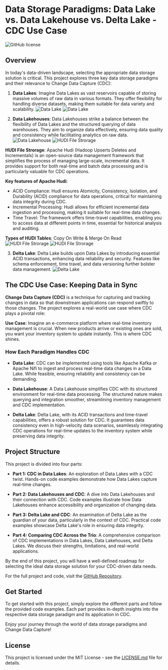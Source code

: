 # Data Storage Paradigms: Data Lake vs. Data Lakehouse vs. Delta Lake - CDC Use Case

![GitHub license](https://img.shields.io/badge/license-MIT-blue.svg)

## Overview

In today's data-driven landscape, selecting the appropriate data storage solution is critical. This project explores three key data storage paradigms and their relevance to Change Data Capture (CDC):

1. **Data Lakes**: Imagine Data Lakes as vast reservoirs capable of storing massive volumes of raw data in various formats. They offer flexibility for handling diverse datasets, making them suitable for data variety and scalability.
![Data Lake](https://raw.githubusercontent.com/amar5075kumar/CDC-use-case/main/Images/Data_Lake.png)
![Data Lake](https://raw.githubusercontent.com/amar5075kumar/CDC-use-case/main/Images/Data_Lake_Flow.png)

2. **Data Lakehouses**: Data Lakehouses strike a balance between the flexibility of Data Lakes and the structured querying of data warehouses. They aim to organize data effectively, ensuring data quality and consistency while facilitating analytics on raw data.
![Data Lakehouse](https://raw.githubusercontent.com/amar5075kumar/CDC-use-case/main/Images/Data_Lakehouse.png)
![HUDI File Strorage](https://raw.githubusercontent.com/amar5075kumar/CDC-use-case/main/Images/HUDI_Architecture.png)

**HUDI File Strorage**: Apache Hudi (Hadoop Upserts Deletes and Incrementals) is an open-source data management framework that simplifies the process of managing large-scale, incremental data. It provides support for both real-time and batch data processing and is particularly valuable for CDC operations.

**Key features of Apache Hudi**:

- ACID Compliance: Hudi ensures Atomicity, Consistency, Isolation, and Durability (ACID) compliance for data operations, critical for maintaining data integrity during CDC.
- Incremental Processing: Hudi allows for efficient incremental data ingestion and processing, making it suitable for real-time data changes.
- Time Travel: The framework offers time-travel capabilities, enabling you to access data at different points in time, essential for historical analysis and auditing.

**Types of HUDI Tables**: Copy On Write & Merge On Read
![HUDI File Strorage](https://raw.githubusercontent.com/amar5075kumar/CDC-use-case/main/Images/HUDI_COW_Architecture.png)
![HUDI File Strorage](https://raw.githubusercontent.com/amar5075kumar/CDC-use-case/main/Images/HUDI_MOR_Architecture.png)

3. **Delta Lake**: Delta Lake builds upon Data Lakes by introducing essential ACID transactions, enhancing data reliability and security. Features like schema enforcement, time travel, and data versioning further bolster data management.
![Delta Lake](https://raw.githubusercontent.com/amar5075kumar/CDC-use-case/main/Images/Delta_Lake_Architecture.png)

## The CDC Use Case: Keeping Data in Sync

**Change Data Capture (CDC)** is a technique for capturing and tracking changes in data so that downstream applications can respond swiftly to those changes. The project explores a real-world use case where CDC plays a pivotal role:

**Use Case**: Imagine an e-commerce platform where real-time inventory management is crucial. When new products arrive or existing ones are sold, you want your inventory system to update instantly. This is where CDC shines.

### How Each Paradigm Handles CDC

- **Data Lake**: CDC can be implemented using tools like Apache Kafka or Apache Nifi to ingest and process real-time data changes in a Data Lake. While feasible, ensuring reliability and consistency can be demanding.

- **Data Lakehouse**: A Data Lakehouse simplifies CDC with its structured environment for real-time data processing. The structured nature makes querying and integration smoother, streamlining inventory management and CDC implementation.

- **Delta Lake**: Delta Lake, with its ACID transactions and time-travel capabilities, offers a robust solution for CDC. It guarantees data consistency even in high-velocity data scenarios, seamlessly integrating CDC operations for real-time updates to the inventory system while preserving data integrity.

## Project Structure

This project is divided into four parts:

- **Part 1: CDC in Data Lakes**: An exploration of Data Lakes with a CDC twist. Hands-on code examples demonstrate how Data Lakes capture real-time changes.

- **Part 2: Data Lakehouses and CDC**: A dive into Data Lakehouses and their connection with CDC. Code examples illustrate how Data Lakehouses enhance accessibility and organization of changing data.

- **Part 3: Delta Lake and CDC**: An examination of Delta Lake as the guardian of your data, particularly in the context of CDC. Practical code examples showcase Delta Lake's role in ensuring data integrity.

- **Part 4: Comparing CDC Across the Trio**: A comprehensive comparison of CDC implementations in Data Lakes, Data Lakehouses, and Delta Lakes. We discuss their strengths, limitations, and real-world applications.

By the end of this project, you will have a well-defined roadmap for selecting the ideal data storage solution for your CDC-driven data needs.

For the full project and code, visit the [GitHub Repository](https://github.com/amar5075kumar/CDC-use-case).

## Get Started

To get started with this project, simply explore the different parts and follow the provided code examples. Each part provides in-depth insights into the respective data storage paradigm and its application in CDC.

Enjoy your journey through the world of data storage paradigms and Change Data Capture!

## License

This project is licensed under the MIT License - see the [LICENSE.md](LICENSE.md) file for details.

